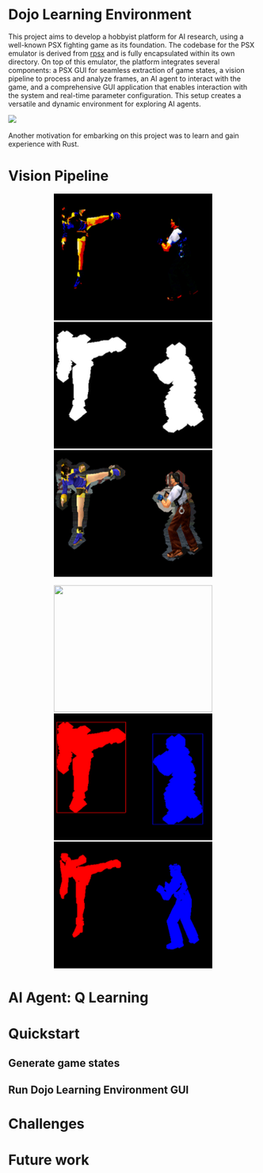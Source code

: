 # Dojo Learning Environment

This project aims to develop a hobbyist platform for AI research, using a
well-known PSX fighting game as its foundation. The codebase for the PSX
emulator is derived from [rpsx](https://github.com/KieronJ/rpsx) and is fully
encapsulated within its own directory. On top of this emulator, the platform
integrates several components: a PSX GUI for seamless extraction of game states,
a vision pipeline to process and analyze frames, an AI agent to interact with
the game, and a comprehensive GUI application that enables interaction with the
system and real-time parameter configuration. This setup creates a versatile
and dynamic environment for exploring AI agents.

![](resources/dojo_learning_environment_cover.jpg)

Another motivation for embarking on this project was to learn and gain
experience with Rust.

# Vision Pipeline

<p align="middle">
    <img src="resources/vision_pipeline_contrast.png" width="320" height="256" />
    <img src="resources/vision_pipeline_mask.png" width="320" height="256" />
    <img src="resources/vision_pipeline_masked.png" width="320" height="256" />
</p>

<p align="middle">
    <img src="resources/vision_pipeline_centroids.png" width="320" height="256" />
    <img src="resources/vision_pipeline_chars.png" width="320" height="256" />
    <img src="resources/vision_pipeline_segmented.png" width="320" height="256" />
</p>

# AI Agent: Q Learning

# Quickstart

## Generate game states

## Run Dojo Learning Environment GUI

# Challenges

# Future work
